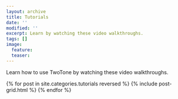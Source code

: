 ```yaml
---
layout: archive
title: Tutorials
date: ''
modified: ''
excerpt: Learn by watching these video walkthroughs.
tags: []
image:
  feature:
  teaser:
---
```


Learn how to use TwoTone by watching these video walkthroughs.
<div class="tiles">
{% for post in site.categories.tutorials reversed %}
  {% include post-grid.html %}
{% endfor %}
</div><!-- /.tiles -->